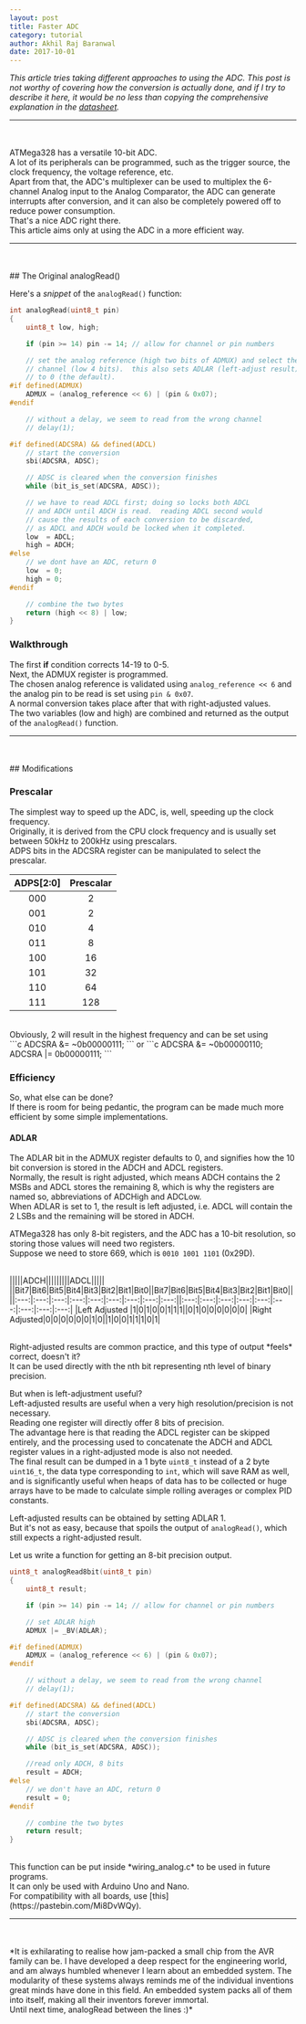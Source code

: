 ```yaml
---
layout: post
title: Faster ADC
category: tutorial
author: Akhil Raj Baranwal
date: 2017-10-01
---
```


*This article tries taking different approaches to using the ADC. This post is not worthy of covering how the conversion is actually done, and if I try to describe it here, it would be no less than copying the comprehensive explanation in the [datasheet](http://www.atmel.com/Images/Atmel-42735-8-bit-AVR-Microcontroller-ATmega328-328P_Datasheet.pdf).*

---

<br>
<br>
ATMega328 has a versatile 10-bit ADC.<br>
A lot of its peripherals can be programmed, such as the trigger source, the clock frequency, the voltage reference, etc.<br>
Apart from that, the ADC's multiplexer can be used to multiplex the 6-channel Analog input to the Analog Comparator, the ADC can generate interrupts after conversion, and it can also be completely powered off to reduce power consumption.<br>
That's a nice ADC right there.<br>
This article aims only at using the ADC in a more efficient way.<br>

---
<br>
<br>
## The Original analogRead()


Here's a *snippet* of the `analogRead()`  function:

```cpp
int analogRead(uint8_t pin)
{
	uint8_t low, high;

	if (pin >= 14) pin -= 14; // allow for channel or pin numbers

  	// set the analog reference (high two bits of ADMUX) and select the
	// channel (low 4 bits).  this also sets ADLAR (left-adjust result)
	// to 0 (the default).
#if defined(ADMUX)
	ADMUX = (analog_reference << 6) | (pin & 0x07);
#endif

	// without a delay, we seem to read from the wrong channel
	// delay(1);

#if defined(ADCSRA) && defined(ADCL)
	// start the conversion
	sbi(ADCSRA, ADSC);

	// ADSC is cleared when the conversion finishes
	while (bit_is_set(ADCSRA, ADSC));

	// we have to read ADCL first; doing so locks both ADCL
	// and ADCH until ADCH is read.  reading ADCL second would
	// cause the results of each conversion to be discarded,
	// as ADCL and ADCH would be locked when it completed.
	low  = ADCL;
	high = ADCH;
#else
	// we dont have an ADC, return 0
	low  = 0;
	high = 0;
#endif

	// combine the two bytes
	return (high << 8) | low;
}
```
### Walkthrough

The first **if** condition corrects 14-19 to 0-5.<br>
Next, the ADMUX register is programmed.<br>
The chosen analog reference is validated using `analog_reference << 6`  and the analog pin to be read is set using `pin & 0x07`.<br>
A normal conversion takes place after that with right-adjusted values.<br>
The two variables (low and high) are combined and returned as the output of the `analogRead()`  function.

---
<br>
<br>
## Modifications

### Prescalar

The simplest way to speed up the ADC, is, well, speeding up the clock frequency.<br>
Originally, it is derived from the CPU clock frequency and is usually set between 50kHz to 200kHz using prescalars.<br>
ADPS bits in the ADCSRA register can be manipulated to select the prescalar.<br>

|ADPS[2:0]|Prescalar|
|:---:|:---:|
|000|2|
|001|2|
|010|4|
|011|8|
|100|16|
|101|32|
|110|64|
|111|128|

<br>
Obviously, 2 will result in the highest frequency and can be set using<br>
```c
ADCSRA &= ~0b00000111;
```
or
```c
ADCSRA &= ~0b00000110;
ADCSRA |=  0b00000111;
```

### Efficiency

So, what else can be done?<br>
If there is room for being pedantic, the program can be made much more efficient by some simple implementations.

#### ADLAR

The ADLAR bit in the ADMUX register defaults to 0, and signifies how the 10 bit conversion is stored in the ADCH and ADCL registers.<br>
Normally, the result is right adjusted, which means ADCH contains the 2 MSBs and ADCL stores the remaining 8, which is why the registers are named so, abbreviations of ADCHigh and ADCLow.<br>
When ADLAR is set to 1, the result is left adjusted, i.e. ADCL will contain the 2 LSBs and the remaining will be stored in ADCH.<br>

ATMega328 has only 8-bit registers, and the ADC has a 10-bit resolution, so storing those values will need two registers.<br>
Suppose we need to store 669, which is `0010 1001 1101`  (0x29D).<br>
<br>

|||||ADCH|||||||||ADCL|||||
||Bit7|Bit6|Bit5|Bit4|Bit3|Bit2|Bit1|Bit0||Bit7|Bit6|Bit5|Bit4|Bit3|Bit2|Bit1|Bit0||
||:---:|:---:|:---:|:---:|:---:|:---:|:---:|:---:|:---:||:---:|:---:|:---:|:---:|:---:|:---:|:---:|:---:|:---:|
|Left Adjusted |1|0|1|0|0|1|1|1||0|1|0|0|0|0|0|0|
|Right Adjusted|0|0|0|0|0|0|1|0||1|0|0|1|1|1|0|1|

<br>
Right-adjusted results are common practice, and this type of output *feels* correct, doesn't it?<br>
It can be used directly with the nth bit representing nth level of binary precision.<br>

But when is left-adjustment useful?<br>
Left-adjusted results are useful when a very high resolution/precision is not necessary.<br>
Reading one register will directly offer 8 bits of precision.<br>
The advantage here is that reading the ADCL register can be skipped entirely, and the processing used to concatenate the ADCH and ADCL register values in a right-adjusted mode is also not needed.<br>
The final result can be dumped in a 1 byte `uint8_t`  instead of a 2 byte `uint16_t`, the data type corresponding to `int`, which will save RAM as well, and is significantly useful when heaps of data has to be collected or huge arrays have to be made to calculate simple rolling averages or complex PID constants.<br>

Left-adjusted results can be obtained by setting ADLAR 1.<br>
But it's not as easy, because that spoils the output of `analogRead()`, which still expects a right-adjusted result.

Let us write a function for getting an 8-bit precision output.<br>

```cpp
uint8_t analogRead8bit(uint8_t pin)
{
	uint8_t result;

	if (pin >= 14) pin -= 14; // allow for channel or pin numbers

	// set ADLAR high
	ADMUX |= _BV(ADLAR);

#if defined(ADMUX)
	ADMUX = (analog_reference << 6) | (pin & 0x07);
#endif

	// without a delay, we seem to read from the wrong channel
	// delay(1);

#if defined(ADCSRA) && defined(ADCL)
	// start the conversion
	sbi(ADCSRA, ADSC);

	// ADSC is cleared when the conversion finishes
	while (bit_is_set(ADCSRA, ADSC));

	//read only ADCH, 8 bits
	result = ADCH;
#else
	// we don't have an ADC, return 0
	result = 0;
#endif

	// combine the two bytes
	return result;
}
```
<br>
This function can be put inside *wiring_analog.c* to be used in future programs.<br>
It can only be used with Arduino Uno and Nano.<br>
For compatibility with all boards, use [this](https://pastebin.com/Mi8DvWQy).
<br>

---
<br>
<br>
*It is exhilarating to realise how jam-packed a small chip from the AVR family can be. I have developed a deep respect for the engineering world, and am always humbled whenever I learn about an embedded system. The modularity of these systems always reminds me of the individual inventions great minds have done in this field. An embedded system packs all of them into itself, making all their inventors forever immortal.<br>
Until next time, analogRead between the lines :)*